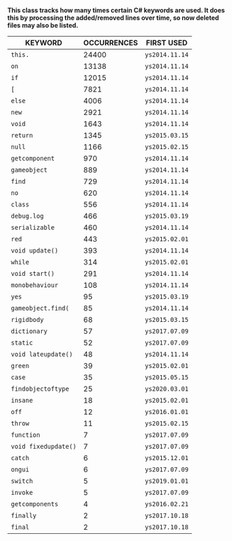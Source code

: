 **This class tracks how many times certain C# keywords are used. It does this by processing the added/removed lines over time, so now deleted files may also be listed.**



|       KEYWORD        | OCCURRENCES |   FIRST USED   |
|----------------------|-------------|----------------|
| `this.`              |       24400 | `ys2014.11.14` |
| `on`                 |       13138 | `ys2014.11.14` |
| `if`                 |       12015 | `ys2014.11.14` |
| `[`                  |        7821 | `ys2014.11.14` |
| `else`               |        4006 | `ys2014.11.14` |
| `new `               |        2921 | `ys2014.11.14` |
| `void`               |        1643 | `ys2014.11.14` |
| `return`             |        1345 | `ys2015.03.15` |
| `null`               |        1166 | `ys2015.02.15` |
| `getcomponent`       |         970 | `ys2014.11.14` |
| `gameobject`         |         889 | `ys2014.11.14` |
| `find`               |         729 | `ys2014.11.14` |
| `no`                 |         620 | `ys2014.11.14` |
| `class`              |         556 | `ys2014.11.14` |
| `debug.log`          |         466 | `ys2015.03.19` |
| `serializable`       |         460 | `ys2014.11.14` |
| `red`                |         443 | `ys2015.02.01` |
| `void update()`      |         393 | `ys2014.11.14` |
| `while`              |         314 | `ys2015.02.01` |
| `void start()`       |         291 | `ys2014.11.14` |
| `monobehaviour`      |         108 | `ys2014.11.14` |
| `yes`                |          95 | `ys2015.03.19` |
| `gameobject.find(`   |          85 | `ys2014.11.14` |
| `rigidbody`          |          68 | `ys2015.03.15` |
| `dictionary`         |          57 | `ys2017.07.09` |
| `static`             |          52 | `ys2017.07.09` |
| `void lateupdate()`  |          48 | `ys2014.11.14` |
| `green`              |          39 | `ys2015.02.01` |
| `case`               |          35 | `ys2015.05.15` |
| `findobjectoftype`   |          25 | `ys2020.03.01` |
| `insane`             |          18 | `ys2015.02.01` |
| `off`                |          12 | `ys2016.01.01` |
| `throw`              |          11 | `ys2015.02.15` |
| `function`           |           7 | `ys2017.07.09` |
| `void fixedupdate()` |           7 | `ys2017.07.09` |
| `catch`              |           6 | `ys2015.12.01` |
| `ongui`              |           6 | `ys2017.07.09` |
| `switch`             |           5 | `ys2019.01.01` |
| `invoke`             |           5 | `ys2017.07.09` |
| `getcomponents`      |           4 | `ys2016.02.21` |
| `finally`            |           2 | `ys2017.10.18` |
| `final`              |           2 | `ys2017.10.18` |
